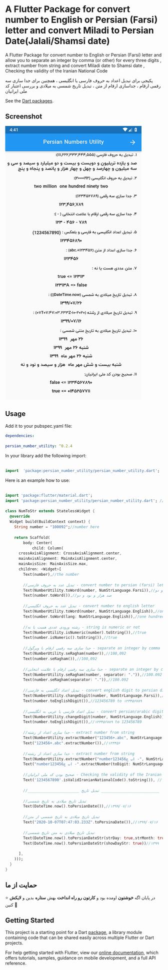 # A Flutter Package for convert number to English or Persian (Farsi) letter and convert Miladi to Persian Date(Jalali/Shamsi date)

A Flutter Package for convert number to English or Persian (Farsi) letter and allow you to separate an integer by comma (or other) for every three digits , extract number from string and convert Miladi date to Shamsi date , Checking the validity of the Iranian National Code

پکیجی برای تبدیل اعداد به حروف فارسی یا انگلیسی ، همچنین برای جدا سازی سه رقمی ارقام ، جداسازی ارقام از متن ، تبدیل تاریخ شمسی به میلادی و بررسی اعتبار کد ملی ایرانیان

See the [Dart packages](https://pub.dev/packages/persian_number_utility).

## Screenshot

![](screenshot.png)

## Usage

Add it to your pubspec.yaml file:

```yaml
dependencies:

persian_number_utility: ^0.2.4
```

In your library add the following import:

```dart

import  'package:persian_number_utility/persian_number_utility.dart';

```

Here is an example how to use:

```dart

import 'package:flutter/material.dart';
import 'package:persian_number_utility/persian_number_utility.dart'; //import

class NumToStr extends StatelessWidget {
  @override
  Widget build(BuildContext context) {
    String number = "100092";//number here

    return Scaffold(
        body: Center(
            child: Column(
      crossAxisAlignment: CrossAxisAlignment.center,
      mainAxisAlignment: MainAxisAlignment.center,
      mainAxisSize: MainAxisSize.max,
      children: <Widget>[
        Text(number),//the number

        //تبدیل عدد به حروف فارسی - convert number to persian (farsi) letter
        Text(NumberUtility.toWord(number, NumStrLanguage.Farsi)),//صد هزار و نود و دو
        Text(number.toWord()),//صد هزار و نود و دو

        //تبدیل عدد به حروف انگلیسی - convert number to english letter
        Text(NumberUtility.toWord(number, NumStrLanguage.English)),//one hundred thousand ninety two
        Text(number.toWord(lang: NumStrLanguage.English)),//one hundred thousand ninety two

        //رشته ورودی عددی هست یا نه - string is numeric or not
        Text(NumberUtility.isNumeric(number).toString()),//true
        Text(number.isNumeric().toString()),//true

        //جدا سازی سه رقمی ارقام با ویرگول - separate an integer by comma for every three digits
        Text(NumberUtility.seRagham(number)),//100,092
        Text(number.seRagham()),//100,092

        //جدا سازی سه رقمی ارقام با علامت انتخابی - separate an integer by custom character for every three digits
        Text(NumberUtility.seRagham(number, separator: ".")),//100.092
        Text(number.seRagham(separator: ".")),//100.092

        //تبدیل اعداد انگلیسی به فارسی - convert english digit to persian digit
        Text(NumberUtility.changeDigit(number, NumStrLanguage.Farsi)),//123456789 to ۱۲۳۴۵۶۷۸۹
        Text(number.toEnglishDigit()),//123456789 to ۱۲۳۴۵۶۷۸۹

        //تبدیل اعداد فارسی یا عربی به انگلیسی - convert persian/arabic digit to english digit
        Text(NumberUtility.changeDigit(number, NumStrLanguage.English)),//۱۲۳۴۵۶۷۸۹ to 123456789
        Text(number.toEnglishDigit()),//۱۲۳۴۵۶۷۸۹ to 123456789

        //جدا سازی اعداد از رشته - extract number from string
        Text(NumberUtility.extractNumber("123456+.abc", NumStrLanguage.Farsi)),//۱۲۳۴۵۶
        Text("123456+.abc".extractNumber()),//۱۲۳۴۵۶

        //جدا سازی اعداد از رشته - extract number from string
        Text(NumberUtility.extractNumber("number123456اب ج -", NumStrLanguage.English)),//123456
        Text("number123456اب ج -".extractNumber(toDigit: NumStrLanguage.English)),//123456

        //صحیح بودن کد ملی ایرانیان - Checking the validity of the Iranian National Code
        Text('1234567890'.isValidIranianNationalCode().toString()), // false

        //_______________________ تبدیل تاریخ __________________________

        //تبدیل تاریخ میلادی به تاریخ شمسی
        Text(DateTime.now().toPersianDate()),//۱۳۹۹/۰۷/۱۶

        //تبدیل تاریخ میلادی به تاریخ شمسی از متن
        Text("2020-10-07T07:47:03.233Z".toPersinaDate()),//۱۳۹۹/۰۷/۱۶

        //تبدیل تاریخ میلادی به متن تاریخ شمسی
        Text(DateTime.now().toPersianDateStr(strDay: true,strMonth: true)),// شانزده مهر  ۱۳۹۹
        Text(DateTime.now().toPersianDateStr(showDayStr: true))//چهارشنبه ۱۶ مهر  ۱۳۹۹
        
      ],
    )));
  }
}


```

## حمایت از ما
⭐️ در پایان اگه **خوشتون** اومده بود و **کارتون رو راه انداخت** بهش **ستاره** بدین و **لایکش** کنین 🙏


## Getting Started

This project is a starting point for a Dart
[package](https://flutter.dev/developing-packages/),
a library module containing code that can be shared easily across
multiple Flutter or Dart projects.

For help getting started with Flutter, view our
[online documentation](https://flutter.dev/docs), which offers tutorials,
samples, guidance on mobile development, and a full API reference.
